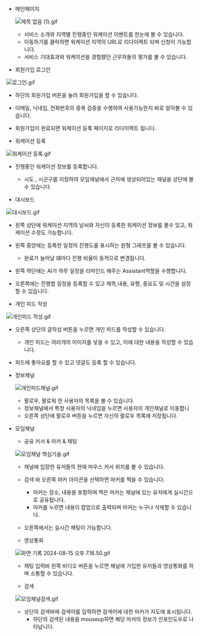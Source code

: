 - 메인페이지
    
    ![제목 없음 (1).gif](https://prod-files-secure.s3.us-west-2.amazonaws.com/609d46e8-84fd-4b9e-9a41-bd47c7d63d8e/eb9ab327-e960-4b1b-a50e-1adae5565b6d/%E1%84%8C%E1%85%A6%E1%84%86%E1%85%A9%E1%86%A8_%E1%84%8B%E1%85%A5%E1%86%B9%E1%84%8B%E1%85%B3%E1%86%B7_(1).gif)
    
    - 서비스 소개와 지역별 진행중인 워케이션 이벤트를 한눈에 볼 수 있습니다.
    - 이동하기를 클릭하면 워케이션 지역의 URL로 리다이렉트 되며 신청이 가능합니다.
    - 서비스 기대효과와 워케이션을 경험했던 근무자들의 평가를 볼 수 있습니다.

- 회원가입 로그인

![로그인.gif](https://prod-files-secure.s3.us-west-2.amazonaws.com/609d46e8-84fd-4b9e-9a41-bd47c7d63d8e/47a0f8d6-ef3f-4b44-9ca1-af99ea6873e9/%E1%84%85%E1%85%A9%E1%84%80%E1%85%B3%E1%84%8B%E1%85%B5%E1%86%AB.gif)

- 하단의 회원가입 버튼을 눌러 회원가입을 할 수 있습니다.
- 이메일, 닉네임, 전화번호의 중복 검증을 수행하여 사용가능한지 바로 알아볼 수 있습니다.
- 회원가입이 완료되면 워케이션 등록 페이지로 리다이렉트 됩니다.

- 워케이션 등록

![워케이션 등록.gif](https://prod-files-secure.s3.us-west-2.amazonaws.com/609d46e8-84fd-4b9e-9a41-bd47c7d63d8e/2ffa50ec-39d6-4e72-a160-c965dec8afd8/%E1%84%8B%E1%85%AF%E1%84%8F%E1%85%A6%E1%84%8B%E1%85%B5%E1%84%89%E1%85%A7%E1%86%AB_%E1%84%83%E1%85%B3%E1%86%BC%E1%84%85%E1%85%A9%E1%86%A8.gif)

- 진행중인 워케이션 정보를 등록합니다.
    - 시도 , 시군구를 지정하여 모임채널에서 근처에 생성되어있는 채널을 상단에 볼 수 있습니다.

- 대시보드

![대시보드.gif](https://prod-files-secure.s3.us-west-2.amazonaws.com/609d46e8-84fd-4b9e-9a41-bd47c7d63d8e/5d06b18e-3a67-4a74-ac3a-397f42a83351/%E1%84%83%E1%85%A2%E1%84%89%E1%85%B5%E1%84%87%E1%85%A9%E1%84%83%E1%85%B3.gif)

- 왼쪽 상단에 워케이션 지역의 날씨와 자신이 등록한 워케이션 정보를 볼수 있고, 워케이션 수정도 가능합니다.
- 왼쪽 중앙에는 등록한 일정의 진행도를 표시하는 원형 그래프를 볼 수 있습니다.
    - 완료가 늘어날 떄마다 진행 비율이 동적으로 변경됩니다.
- 왼쪽 하단에는 AI가 하루 일정을 리마인드 해주는 Assistant역할을 수행합니다.
- 오른쪽에는 진행할 일정을 등록할 수 있고 제목,내용, 유형, 중요도 및 시간을 설정할 수 있습니다.

- 개인 피드 작성

![개인피드 작성.gif](https://prod-files-secure.s3.us-west-2.amazonaws.com/609d46e8-84fd-4b9e-9a41-bd47c7d63d8e/9ae1f7a4-5df6-45b7-a484-26dd512f11fb/%E1%84%80%E1%85%A2%E1%84%8B%E1%85%B5%E1%86%AB%E1%84%91%E1%85%B5%E1%84%83%E1%85%B3_%E1%84%8C%E1%85%A1%E1%86%A8%E1%84%89%E1%85%A5%E1%86%BC.gif)

- 오른쪽 상단의 글작성 버튼을 누르면 개인 피드를 작성할 수 있습니다.
    - 개인 피드는 여러개의 이미지를 넣을 수 있고, 이에 대한 내용을 작성할 수 있습니다.
- 피드에 좋아요를 할 수 있고 댓글도 등록 할 수 있습니다.

- 정보채널
    
    ![개인피드채널.gif](https://prod-files-secure.s3.us-west-2.amazonaws.com/609d46e8-84fd-4b9e-9a41-bd47c7d63d8e/bd02cadd-b86c-4c01-a8f5-2cefb6cc75bb/%E1%84%80%E1%85%A2%E1%84%8B%E1%85%B5%E1%86%AB%E1%84%91%E1%85%B5%E1%84%83%E1%85%B3%E1%84%8E%E1%85%A2%E1%84%82%E1%85%A5%E1%86%AF.gif)
    
    - 팔로우, 팔로워 한 사용자의 목록을 볼 수 있습니다.
    - 정보채널에서 특정 사용자의 닉네임을 누르면 사용자의 개인채널로 이동합니
    - 오른쪽 상단에 팔로우 버튼을 누르면 자신의 팔로우 목록에 저장됩니다.

- 모임채널
    - 공유 커서 & 마커 & 채팅
    
    ![모임채널 핵심기술.gif](https://prod-files-secure.s3.us-west-2.amazonaws.com/609d46e8-84fd-4b9e-9a41-bd47c7d63d8e/d9288722-30ab-476f-9b7a-1d44e5ef92e1/%E1%84%86%E1%85%A9%E1%84%8B%E1%85%B5%E1%86%B7%E1%84%8E%E1%85%A2%E1%84%82%E1%85%A5%E1%86%AF_%E1%84%92%E1%85%A2%E1%86%A8%E1%84%89%E1%85%B5%E1%86%B7%E1%84%80%E1%85%B5%E1%84%89%E1%85%AE%E1%86%AF.gif)
    
    - 채널에 입장한 유저들의 현재 마우스 커서 위치를 볼 수 있습니다.
    - 검색 바 오른쪽 마커 아이콘을 선택하면 마커를 찍을 수 있습니다.
        - 마커는 장소, 내용을 포함하며 찍은 마커는 채널에 있는 유저에게 실시간으로 공유됩니다.
        - 마커를 누르면 내용이 팝업으로 출력되며 마커는 누구나 삭제할 수 있습니다.
    - 오른쪽에서는 실시간 채팅이 가능합니다.
    
    - 영상통화
    
    ![화면 기록 2024-08-15 오후 7.16.50.gif](https://prod-files-secure.s3.us-west-2.amazonaws.com/609d46e8-84fd-4b9e-9a41-bd47c7d63d8e/3f248cc8-bf18-4f81-b8ec-b547e15ef899/%E1%84%92%E1%85%AA%E1%84%86%E1%85%A7%E1%86%AB_%E1%84%80%E1%85%B5%E1%84%85%E1%85%A9%E1%86%A8_2024-08-15_%E1%84%8B%E1%85%A9%E1%84%92%E1%85%AE_7.16.50.gif)
    
    - 채팅 입력바 왼쪽 비디오 버튼을 누르면 채널에 가입한 유저들과 영상통화를 하며 소통할 수 있습니다.
    
    - 검색
    
    ![모임채널검색.gif](시연_과정\시연_파일\worcation_regist.gif)
    
    - 상단의 검색바에 검색어를 입력하면 검색어에 대한 마커가 지도에 표시됩니다.
        - 하단의 검색된 내용을 mouseup하면 해당 마커의 정보가 인포인도우로 나타납니다.